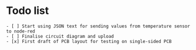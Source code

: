Todo list
=========

	- [ ] Start using JSON text for sending values from temperature sensor to node-red
	- [ ] Finalise circuit diagram and upload
	- [x] First draft of PCB layout for testing on single-sided PCB
	
